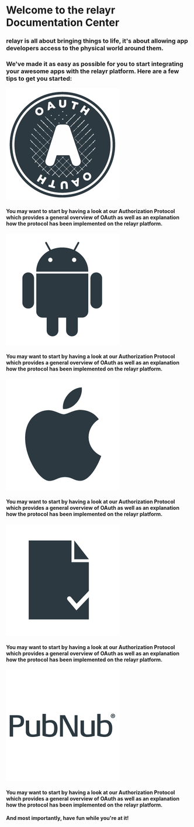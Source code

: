 # Welcome to the relayr Documentation Center 

### relayr is all about bringing things to life, it's about allowing app developers access to the physical world around them.

### We've made it as easy as possible for you to start integrating your awesome apps with the relayr platform. Here are a few tips to get you started:


<div class="category"> 
<a href="https://developer.relayr.io/documents/Authorization/Reference">
<img src="assets/OAuth_logo.png" alt="" title=""></a>
<h4>
    You may want to start by having a look at our Authorization Protocol which provides a general overview of OAuth as well as an explanation how the protocol has been implemented on the relayr platform.
  </h4>
 </div>


<div class="category"> 
<a href="https://developer.relayr.io/documents/Android/Reference">
<img src="assets/Android_logo.png" alt="" title=""></a>
<h4>
    You may want to start by having a look at our Authorization Protocol which provides a general overview of OAuth as well as an explanation how the protocol has been implemented on the relayr platform.
  </h4>
 </div>


<div class="category"> 
<a href="https://developer.relayr.io/documents/iOS/Reference">
<img src="assets/Apple_logo.png" alt="" title=""></a>
<h4>
    You may want to start by having a look at our Authorization Protocol which provides a general overview of OAuth as well as an explanation how the protocol has been implemented on the relayr platform.
  </h4>
 </div>


<div class="category"> 
<a href="https://developer.relayr.io/documents/Registration/Introduction">
<img src="assets/Registration_icon.png" alt="" title=""></a>
<h4>
    You may want to start by having a look at our Authorization Protocol which provides a general overview of OAuth as well as an explanation how the protocol has been implemented on the relayr platform.
  </h4>
 </div>


<div class="category"> 
<a href="https://developer.relayr.io/documents/PubNub/Reference">
<img src="assets/PubNub_logo.png" alt="" title=""></a>
<h4>
    You may want to start by having a look at our Authorization Protocol which provides a general overview of OAuth as well as an explanation how the protocol has been implemented on the relayr platform.
  </h4>
 </div>

#### And most importantly, have fun while you're at it!



